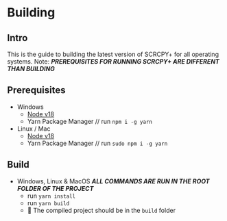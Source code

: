 # Building
## Intro
This is the guide to building the latest version of SCRCPY+ for all operating systems. Note: ***PREREQUISITES FOR RUNNING SCRCPY+ ARE DIFFERENT THAN BUILDING***

## Prerequisites 
- Windows
    - [Node v18](https://nodejs.org/en/)
    - Yarn Package Manager // run `npm i -g yarn`
- Linux / Mac
    - [Node v18](https://nodejs.org/en/)
    - Yarn Package Manager // run `sudo npm i -g yarn`

## Build
- Windows, Linux & MacOS
    ***ALL COMMANDS ARE RUN IN THE ROOT FOLDER OF THE PROJECT***
    - run `yarn install`
    - run `yarn build`
    - 🎉 The compiled project should be in the `build` folder
